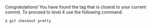 Congratulations! You have found the tag that is closest to your current commit.
To proceed to level 4 use the following command:

```$ git checkout pretty```
